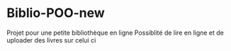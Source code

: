 # Biblio-POO-new
Projet pour une petite bibliothèque en ligne 
Possiblité de lire en ligne et de uploader des livres sur celui ci 
